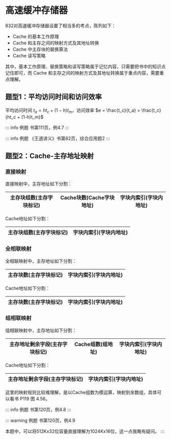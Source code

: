 # 高速缓冲存储器

832对高速缓冲存储器设置了相当多的考点，陈列如下：

- Cache 的基本工作原理
- Cache 和主存之间的映射方式及其地址转换
- Cache 中主存块的替换算法
- Cache 读写策略

其中，基本工作原理、替换策略和读写策略属于记忆内容，只需要把书中的知识点记住即可，而 Cache 和主存之间的映射方式及其地址转换属于重点内容，需要重点理解。

## 题型1：平均访问时间和访问效率

平均访问时间 $t_a = ht_c + (1-h)t_m$，访问效率 $e = \frac{t_c}{t_a} = \frac{t_c}{ht_c + (1-h)t_m}$

::: info 例题
书第111页，例4.7
:::

::: info 例题
《王道讲义》书第82页，综合应用题2
:::

## 题型2：Cache-主存地址映射

### 直接映射

直接映射中，主存地址如下分割：

|主存块组数(主存字块标记)|Cache块数(Cache字块地址)|字块内索引(字块内地址)|
|:---:|:---:|:---:|

Cache地址如下分割：

|主存块组数(主存字块标记)|字块内索引(字块内地址)|
|:---:|:---:|

### 全相联映射

全相联映射中，主存地址如下分割：

|主存块数(主存字块标记)|字块内索引(字块内地址)|
|:---:|:---:|

Cache地址如下分割：

|主存块数(主存字块标记)|字块内索引(字块内地址)|
|:---:|:---:|

### 组相联映射

组相联映射中，主存地址如下分割：

|主存地址剩余字段(主存字块标记)|Cache组数(组地址)|字块内索引(字块内地址)|
|:---:|:---:|:---:|

Cache地址如下分割：

|主存地址剩余字段(主存字块标记)|字块内索引(字块内地址)|
|:---:|:---:|

这里的映射规则比较难理解，是以Cache组数为模运算，映射到余数组，具体可以看书 P119 图 4.56。

::: info 例题
书第120页，例4.8
:::

::: warning 例题
书第120页，例4.9

本题中，可以将512Kx32位容量直接理解为1024Kx16位，这一点我略有疑问。
:::